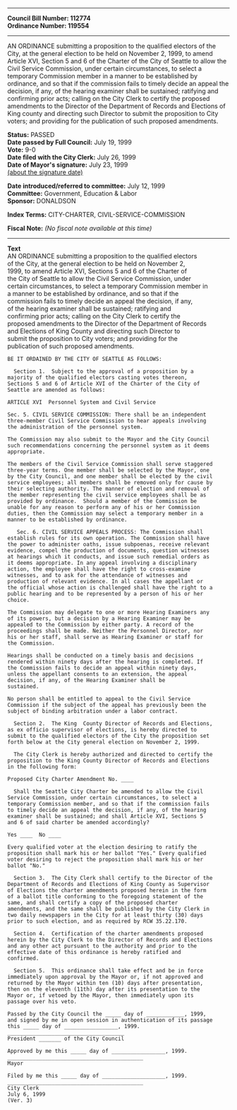 * * * * *  
  
**Council Bill Number: [](#h0)[](#h2)112774**   
**Ordinance Number: 119554**  
  
* * * * *  
  
AN ORDINANCE submitting a proposition to the qualified electors of the City, at the general election to be held on November 2, 1999, to amend Article XVI, Section 5 and 6 of the Charter of the City of Seattle to allow the Civil Service Commission, under certain circumstances, to select a temporary Commission member in a manner to be established by ordinance, and so that if the commission fails to timely decide an appeal the decision, if any, of the hearing examiner shall be sustained; ratifying and confirming prior acts; calling on the City Clerk to certify the proposed amendments to the Director of the Department of Records and Elections of King county and directing such Director to submit the proposition to City voters; and providing for the publication of such proposed amendments.  
  
**Status:** PASSED   
**Date passed by Full Council:** July 19, 1999   
**Vote:** 9-0   
**Date filed with the City Clerk:** July 26, 1999   
**Date of Mayor's signature:** July 23, 1999   
[(about the signature date)](/~public/approvaldate.htm)   
  
  
**Date introduced/referred to committee:** July 12, 1999   
**Committee:** Government, Education & Labor   
**Sponsor:** DONALDSON   
  
**Index Terms:** CITY-CHARTER, CIVIL-SERVICE-COMMISSION  
  
**Fiscal Note:** *(No fiscal note available at this time)*  
  
* * * * *  
  
**Text**  
    AN ORDINANCE submitting a proposition to the qualified electors  
    of the City, at the general election to be held on November 2,  
    1999, to amend Article XVI, Sections 5 and 6 of the Charter of  
    the City of Seattle to allow the Civil Service Commission, under  
    certain circumstances, to select a temporary Commission member in  
    a manner to be established by ordinance, and so that if the  
    commission fails to timely decide an appeal the decision, if any,  
    of the hearing examiner shall be sustained; ratifying and  
    confirming prior acts; calling on the City Clerk to certify the  
    proposed amendments to the Director of the Department of Records  
    and Elections of King County and directing such Director to  
    submit the proposition to City voters; and providing for the  
    publication of such proposed amendments.  
  
    BE IT ORDAINED BY THE CITY OF SEATTLE AS FOLLOWS:  
  
      Section 1.  Subject to the approval of a proposition by a  
    majority of the qualified electors casting votes thereon,  
    Sections 5 and 6 of Article XVI of the Charter of the City of  
    Seattle are amended as follows:  
  
    ARTICLE XVI  Personnel System and Civil Service  
  
    Sec. 5. CIVIL SERVICE COMMISSION: There shall be an independent  
    three-member Civil Service Commission to hear appeals involving  
    the administration of the personnel system.  
  
    The Commission may also submit to the Mayor and the City Council  
    such recommendations concerning the personnel system as it deems  
    appropriate.  
  
    The members of the Civil Service Commission shall serve staggered  
    three-year terms. One member shall be selected by the Mayor, one  
    by the City Council, and one member shall be elected by the civil  
    service employees; all members shall be removed only for cause by  
    their selecting authority. The manner of election and removal of  
    the member representing the civil service employees shall be as  
    provided by ordinance.  Should a member of the Commission be  
    unable for any reason to perform any of his or her Commission  
    duties, then the Commission may select a temporary member in a  
    manner to be established by ordinance.  
  
       Sec. 6. CIVIL SERVICE APPEALS PROCESS: The Commission shall  
    establish rules for its own operation. The Commission shall have  
    the power to administer oaths, issue subpoenas, receive relevant  
    evidence, compel the production of documents, question witnesses  
    at hearings which it conducts, and issue such remedial orders as  
    it deems appropriate. In any appeal involving a disciplinary  
    action, the employee shall have the right to cross-examine  
    witnesses, and to ask for the attendance of witnesses and  
    production of relevant evidence. In all cases the appellant or  
    the official whose action is challenged shall have the right to a  
    public hearing and to be represented by a person of his or her  
    choice.  
  
    The Commission may delegate to one or more Hearing Examiners any  
    of its powers, but a decision by a Hearing Examiner may be  
    appealed to the Commission by either party. A record of the  
    proceedings shall be made. Neither the Personnel Director, nor  
    his or her staff, shall serve as Hearing Examiner or staff for  
    the Commission.  
  
    Hearings shall be conducted on a timely basis and decisions  
    rendered within ninety days after the hearing is completed. If  
    the Commission fails to decide an appeal within ninety days,  
    unless the appellant consents to an extension, the appeal  
    decision, if any, of the Hearing Examiner shall be  
    sustained.  
  
    No person shall be entitled to appeal to the Civil Service  
    Commission if the subject of the appeal has previously been the  
    subject of binding arbitration under a labor contract.  
  
      Section 2.  The King  County Director of Records and Elections,  
    as ex officio supervisor of elections, is hereby directed to  
    submit to the qualified electors of the City the proposition set  
    forth below at the City general election on November 2, 1999.  
  
      The City Clerk is hereby authorized and directed to certify the  
    proposition to the King County Director of Records and Elections  
    in the following form:  
  
    Proposed City Charter Amendment No. ____  
  
      Shall the Seattle City Charter be amended to allow the Civil  
    Service Commission, under certain circumstances, to select a  
    temporary Commission member, and so that if the commission fails  
    to timely decide an appeal the decision, if any, of the hearing  
    examiner shall be sustained; and shall Article XVI, Sections 5  
    and 6 of said charter be amended accordingly?  
  
    Yes ____  No ____  
  
    Every qualified voter at the election desiring to ratify the  
    proposition shall mark his or her ballot "Yes." Every qualified  
    voter desiring to reject the proposition shall mark his or her  
    ballot "No."  
  
      Section 3.  The City Clerk shall certify to the Director of the  
    Department of Records and Elections of King County as Supervisor  
    of Elections the charter amendments proposed herein in the form  
    of a ballot title conforming to the foregoing statement of the  
    same, and shall certify a copy of the proposed charter  
    amendments, and the same shall be published by the City Clerk in  
    two daily newspapers in the City for at least thirty (30) days  
    prior to such election, and as required by RCW 35.22.170.  
  
      Section 4.  Certification of the charter amendments proposed  
    herein by the City Clerk to the Director of Records and Elections  
    and any other act pursuant to the authority and prior to the  
    effective date of this ordinance is hereby ratified and  
    confirmed.  
  
      Section 5.  This ordinance shall take effect and be in force  
    immediately upon approval by the Mayor or, if not approved and  
    returned by the Mayor within ten (10) days after presentation,  
    then on the eleventh (11th) day after its presentation to the  
    Mayor or, if vetoed by the Mayor, then immediately upon its  
    passage over his veto.  
  
    Passed by the City Council the _____ day of ____________, 1999,  
    and signed by me in open session in authentication of its passage  
    this _____ day of _________________, 1999.  
    _____________________________________  
    President _______ of the City Council  
  
    Approved by me this _____ day of _________________, 1999.  
    ___________________________________________  
    Mayor  
  
    Filed by me this _____ day of ____________________, 1999.  
    ___________________________________________  
    City Clerk  
    July 6, 1999  
    (Ver. 3)  
